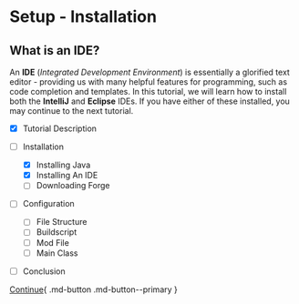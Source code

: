 # Setup - Installation
## What is an IDE?
An **IDE** (*Integrated Development Environment*) is essentially a glorified text editor - providing us with many helpful features for programming, such as code completion and templates.
In this tutorial, we will learn how to install both the **IntelliJ** and **Eclipse** IDEs. If you have either of these installed, you may continue to the next tutorial.

- [x] Tutorial Description
- [ ] Installation
    * [x] Installing Java
    * [x] Installing An IDE
    * [ ] Downloading Forge
- [ ] Configuration
    * [ ] File Structure
    * [ ] Buildscript
    * [ ] Mod File
    * [ ] Main Class
- [ ] Conclusion


[Continue](/wiki/1.19.x/Setup/installation/forge){ .md-button .md-button--primary }